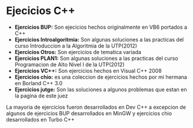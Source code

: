 # Ejecicios C++

- **Ejercicios BUP:** Son ejecicios hechos originalmente en VB6 portados a C++
- **Ejercicios Introalgoritmia:** Son algunas soluciones a las practicas del curso Introduccion a la Algoritmia de la UTP(2012)
- **Ejercicios Otros:** Son ejercicios de tematica variada
- **Ejercicios PLAN1:** Son algunas soluciones a las practicas del curso Programacion de Alto Nivel I de la UTP(2012)
- **Ejercicios VC++:** Son ejercicios hechos en Visual C++ 2008
- **Ejercicios chio:** es una coleccion de ejercicios hechos por mi hermana en Borland C++ 3.0
- **Ejercicios jutge:** Son las soluciones a algunos problemas que estan en la pagina de este juez

La mayoria de ejercicios fueron desarrollados en Dev C++ a excepcion de algunos de ejercicios BUP desarrollados en MinGW 
y ejercicios chio desarrollados en Turbo C++
